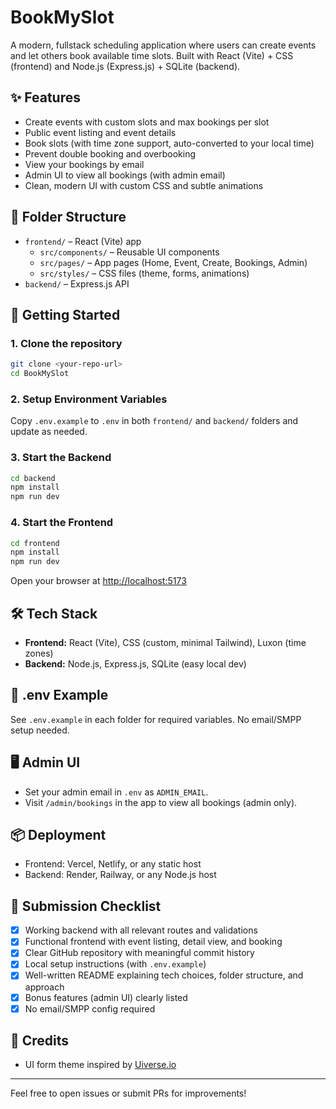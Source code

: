 # BookMySlot

A modern, fullstack scheduling application where users can create events and let others book available time slots. Built with React (Vite) + CSS (frontend) and Node.js (Express.js) + SQLite (backend).

## ✨ Features
- Create events with custom slots and max bookings per slot
- Public event listing and event details
- Book slots (with time zone support, auto-converted to your local time)
- Prevent double booking and overbooking
- View your bookings by email
- Admin UI to view all bookings (with admin email)
- Clean, modern UI with custom CSS and subtle animations

## 📁 Folder Structure
- `frontend/` – React (Vite) app
  - `src/components/` – Reusable UI components
  - `src/pages/` – App pages (Home, Event, Create, Bookings, Admin)
  - `src/styles/` – CSS files (theme, forms, animations)
- `backend/` – Express.js API

## 🚀 Getting Started

### 1. Clone the repository
```sh
git clone <your-repo-url>
cd BookMySlot
```

### 2. Setup Environment Variables
Copy `.env.example` to `.env` in both `frontend/` and `backend/` folders and update as needed.

### 3. Start the Backend
```sh
cd backend
npm install
npm run dev
```

### 4. Start the Frontend
```sh
cd frontend
npm install
npm run dev
```

Open your browser at [http://localhost:5173](http://localhost:5173)

## 🛠️ Tech Stack
- **Frontend:** React (Vite), CSS (custom, minimal Tailwind), Luxon (time zones)
- **Backend:** Node.js, Express.js, SQLite (easy local dev)

## 📝 .env Example
See `.env.example` in each folder for required variables. No email/SMPP setup needed.

## 🖥️ Admin UI
- Set your admin email in `.env` as `ADMIN_EMAIL`.
- Visit `/admin/bookings` in the app to view all bookings (admin only).

## 📦 Deployment
- Frontend: Vercel, Netlify, or any static host
- Backend: Render, Railway, or any Node.js host

## 📄 Submission Checklist
- [x] Working backend with all relevant routes and validations
- [x] Functional frontend with event listing, detail view, and booking
- [x] Clear GitHub repository with meaningful commit history
- [x] Local setup instructions (with `.env.example`)
- [x] Well-written README explaining tech choices, folder structure, and approach
- [x] Bonus features (admin UI) clearly listed
- [x] No email/SMPP config required

## 🙌 Credits
- UI form theme inspired by [Uiverse.io](https://uiverse.io/)

---

Feel free to open issues or submit PRs for improvements!
